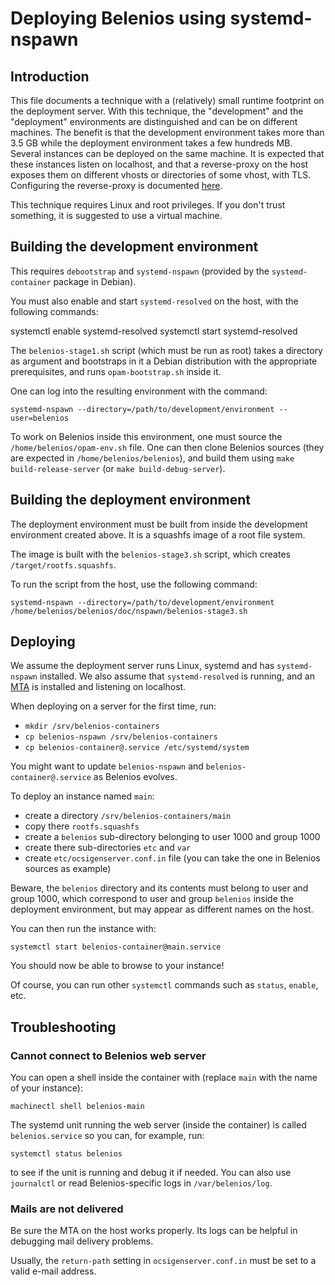 Deploying Belenios using systemd-nspawn
=======================================


Introduction
------------

This file documents a technique with a (relatively) small runtime
footprint on the deployment server. With this technique, the
"development" and the "deployment" environments are distinguished and
can be on different machines. The benefit is that the development
environment takes more than 3.5 GB while the deployment environment
takes a few hundreds MB. Several instances can be deployed on the same
machine. It is expected that these instances listen on localhost, and
that a reverse-proxy on the host exposes them on different vhosts or
directories of some vhost, with TLS. Configuring the reverse-proxy is
documented [here](../reverse-proxy.md).

This technique requires Linux and root privileges. If you don't trust
something, it is suggested to use a virtual machine.


Building the development environment
------------------------------------

This requires `debootstrap` and `systemd-nspawn` (provided by the
`systemd-container` package in Debian).

You must also enable and start `systemd-resolved` on the host, with
the following commands:

   systemctl enable systemd-resolved
   systemctl start systemd-resolved

The `belenios-stage1.sh` script (which must be run as root) takes a
directory as argument and bootstraps in it a Debian distribution with
the appropriate prerequisites, and runs `opam-bootstrap.sh` inside it.

One can log into the resulting environment with the command:

    systemd-nspawn --directory=/path/to/development/environment --user=belenios

To work on Belenios inside this environment, one must source the
`/home/belenios/opam-env.sh` file. One can then clone Belenios sources
(they are expected in `/home/belenios/belenios`), and build them using
`make build-release-server` (or `make build-debug-server`).


Building the deployment environment
-----------------------------------

The deployment environment must be built from inside the development
environment created above. It is a squashfs image of a root file
system.

The image is built with the `belenios-stage3.sh` script, which creates
`/target/rootfs.squashfs`.

To run the script from the host, use the following command:

    systemd-nspawn --directory=/path/to/development/environment /home/belenios/belenios/doc/nspawn/belenios-stage3.sh


Deploying
---------

We assume the deployment server runs Linux, systemd and has
`systemd-nspawn` installed. We also assume that `systemd-resolved` is
running, and an [MTA](../mta.md) is installed and listening on
localhost.

When deploying on a server for the first time, run:

 * `mkdir /srv/belenios-containers`
 * `cp belenios-nspawn /srv/belenios-containers`
 * `cp belenios-container@.service /etc/systemd/system`

You might want to update `belenios-nspawn` and
`belenios-container@.service` as Belenios evolves.

To deploy an instance named `main`:

 * create a directory `/srv/belenios-containers/main`
 * copy there `rootfs.squashfs`
 * create a `belenios` sub-directory belonging to user 1000 and
   group 1000
 * create there sub-directories `etc` and `var`
 * create `etc/ocsigenserver.conf.in` file (you can take the one
   in Belenios sources as example)

Beware, the `belenios` directory and its contents must belong to user
and group 1000, which correspond to user and group `belenios` inside
the deployment environment, but may appear as different names on the
host.

You can then run the instance with:

    systemctl start belenios-container@main.service

You should now be able to browse to your instance!

Of course, you can run other `systemctl` commands such as `status`,
`enable`, etc.


Troubleshooting
---------------


### Cannot connect to Belenios web server

You can open a shell inside the container with (replace `main` with
the name of your instance):

    machinectl shell belenios-main

The systemd unit running the web server (inside the container) is
called `belenios.service` so you can, for example, run:

    systemctl status belenios

to see if the unit is running and debug it if needed. You can also use
`journalctl` or read Belenios-specific logs in `/var/belenios/log`.


### Mails are not delivered

Be sure the MTA on the host works properly. Its logs can be helpful in
debugging mail delivery problems.

Usually, the `return-path` setting in `ocsigenserver.conf.in` must be
set to a valid e-mail address.
